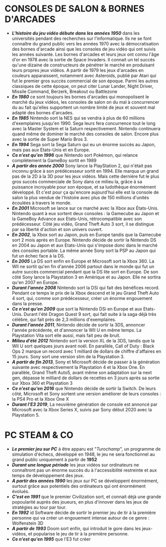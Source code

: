 # CONSOLES DE SALON & BORNES D'ARCADES

- **_L'histoire du jeu vidéo débute dans les années 1950_** dans les universités pendant des recherches sur l'informatique. Ils ne se font connaître du grand public vers les années 1970 avec la démocratisation des bornes d'arcade ainsi que les consoles de jeu vidéo qui ont suivis les années suivante.
Les bornes d'arcades et leurs jeux ont connu l'âge d'or en 1978 avec la sortie de Space Invaders. Il connait un tel succès qu'une dizaine de constructeurs de pénétrer le marché en produisant leurs propres jeux vidéos. A partir de 1979 les jeux d'arcades en couleurs apparaissent, notamment avec Asteroids, publié par Atari qui fut le premier gros succès commercial de son époque. Parmi les autres classiques de cette époque, on peut citer Lunar Lander, Night Driver, Missile Command, Berzerk, Breakout ou Battlezone
- **_En 1980_** ce sont toujours les bornes d'arcades qui monopolisent le marché du jeux vidéos, les consoles de salon on du mal à concurrencer du au fait qu'elles supportent un nombre limité de jeux et souvent mal adapté des bornes d'arcades.
- **_En 1985_** Nintendo sort la NES qui se vendra à plus de 60 millions d'exemplaires jusqu'en 1990. Sega leurs fera concurrence tout le long avec la Master System et la Saturn respectivement.
Nintendo continuera quand même de dominer le marché des consoles de salon. Encore plus avec la sortie de Super Mario Bros 3.
- **_En 1994_** Sega sort la Sega Saturn qui eu un énorme succès au Japon, mais pas aux Etats-Unis et en Europe.
- **_Ce n'est qu'en 1996_** que Nintendo sort Pokémon, qui relance complètement la GameBoy sortit en 1989
- **_A partir des année 2000_** Sony lance la PlayStation 2, qui n'était pas inconnu grâce à son prédécesseur sortit en 1994. Elle marqua un grand pas de la 2D à la 3D pour les jeux vidéos. Mais cette dernière fut le plus gros succès commerciale de Sony dans ce milieu la, grâce à sa puissance incroyable pour son époque, et sa ludothèque énormément développé. Et c'est pour ça qu'encore aujourd'hui elle est la console de salon la plus vendue de l'histoire avec plus de 150 millions d'unités écoulées à travers le monde.
- **_En 2001_** Microsoft se lance sur ce marché avec la Xbox aux États-Unis. Nintendo quant à eux sortent deux consoles : la Gamecube au Japon et la GameBoy Advance aux Etats-Unis, rétrocompatible avec son prédécesseur. Côté jeu vidéo, Grand Theft Auto 3 sort, il se distingue par sa liberté d'action et son univers ouvert.
- **_En 2002_**, la Xbox sort au Japon, puis en Europe tandis que la Gamecube sort 2 mois après en Europe.
Nintendo décide de sortir la Nintendo DS en 2004 au Japon et aux Etats-Unis qui s'impose donc dans le marché des consoles portable. La même année Sony sort la PSP au Japon qui fut un échec face à la DS.
- **_En 2005_** La DS sort enfin en Europe et Microsoft sort la Xbox 360.
La WII ne sortit qu'en fin d'année 2006 partout dans le monde qui fut un autre succès commercial pendant que la DS lite sort en Europe. De son côté Sony lance la Playstation 3 en Amérique et au Japon. Elle ne sortira qu'en 2007 en Europe. 
- **_Durant l'année 2008_** Nintendo sort la DSi qui fait des bénéfices record. Pendant ce temps le prix de la Xbox descend et le jeu Grand Theft Auto 4 sort, qui, comme son prédécesseur, créer un énorme engouement dans la presse.
- **_Ce n'est qu'en 2009_** que sort la Nintendo DSi en Europe et aux Etats-Unis. Durant l'été Dragon Quest 9 sort, qui fait suite à la saga déjà très célèbre, qui fait près de 2,3 millions d'exemplaires.
- **_Durant l'année 2011_**, Nintendo décide de sortir la 3DS, annoncer l'année précédente, et d'annoncer la WII U en même temps. La Playstation Vita sort elle aussi, mais fait peu de bruit.
- **_Milieu d'été 2012_** Nintendo sort la version XL de la 3DS, tandis que la WII U sort quelques jours avant noël. En parallèle, Call of Duty : Black Ops 2 marque un record avec 1 milliard de dollars de chiffre d'affaires en 15 jours. Sony sort une version slim de la Playstation 3.
- **_A partir de fin 2013_**, Sony et Microsoft décide de passer à la génération suivante avec respectivement la Playstation 4 et la Xbox One. En parallèle, Grand Theft Auto5, avant même son adaptation sur la next gen, dépasse le milliard de dollars de recettes en 3 jours après sa sortie sur Xbox 360 et Playstation 3
- **_Ce n'est qu'en 2016_** que Nintendo décide de sortir la Switch. De leurs côté, Microsoft et Sony sortent une version améliorer de leurs consoles : la PS4 Pro et la Xbox One X
- **_Durant l'E3 2019_**, La neuvième génération de console est annoncé par Microsoft avec la Xbox Series X, suivis par Sony début 2020 avec la Playstation 5.

# PC STEAM & CO

- **_Le premier jeu sur PC_** à être apparu est "_Turochamp_", un programme de simulation d'échecs, développé en 1948, le jeu ne sera fonctionnel au grand public uniquement à partir de **1952**
- **_Durant une longue période_** les jeux vidéos sur ordinateurs ne connaîtront pas un énorme succès du à l'accessibilité restreinte et aux temps de développement des jeux.
- **_A partir des années 1990_** les jeux sur PC se développent énormément, surtout grâce aux potentiels des ordinateurs qui ont énormément évolués.
- **_C'est en 1991_** que le premier Civilization sort, et connait déjà une grande popoularité auprès des joueurs, en plus d'innover dans les jeux de stratégies au tour par tour.
- **_En 1992_** id Software décide de sortir le premier jeu de tir à la première personne qui va créer un engouement intense autour de ce genre : Wolfenstein 3D
- **_A partir de 1993_** Doom sort enfin, qui introduit le gore dans les jeux-vidéos, et popularise le jeu de tir à la première personne.
- **_Ce n'est qu'en 1995_** que l'E3 fut créer 
